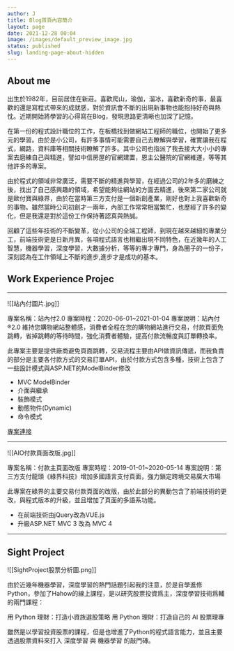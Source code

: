 ```yaml
---
author: J
title: Blog首頁內容簡介
layout: page
date: 2021-12-28 00:04
image: /images/default_preview_image.jpg
status: published
slug: landing-page-about-hidden
---
```



## About me

出生於1982年，目前居住在新莊。喜歡爬山，瑜伽，溜冰，喜歡新奇的事，最喜歡的還是寫程式帶來的成就感，對於資訊會不斷的出現新事物也能抱持好奇與熱忱。近期開始將學習的心得寫在Blog，發現思路更清晰也加深了記憶。

在第一份的程式設計職位的工作，在板橋找到做網站工程師的職位，也開始了更多元的學習。由於是小公司，有許多事情可能需要自己去瞭解與學習，確實讓我在程式，網路，資料庫等相關技術瞭解了許多。其中公司也指派了我去接大大小小的專案去磨練自己與精進，譬如中信房屋的官網建置，恩主公醫院的官網維運，等等其他許多的專案。

由於程式的領域非常廣泛，需要不斷的精進與學習，在經過公司的2年多的磨練之後，找出了自己感興趣的領域，希望能夠往網站的方面去精進，後來第二家公司就是歐付寶與綠界，由於在當時第三方支付是一個新創產業，剛好也對上我喜歡新奇的事物。雖然當時公司初創才一兩年，內部工作常常相當繁忙，也歷經了許多的變化，但是我還是對於這份工作保持著認真與熱誠。

回顧了這些年技術的不斷變革，從小公司的全端工程師，到現在越來越細的專業分工，前端技術更是日新月異，各項程式語言也相繼出現不同特色，在近幾年的人工智慧，機器學習，深度學習，大數據分析，等等的專才專門，身為圈子的一份子，深刻認為在工作領域上不斷的進步,進步才是成功的基本。

 

##  Work Experience Projec

---

![[站內付圖片.jpg]]

專案名稱：站內付2.0
專案時程：2020-06-01~2021-01-04
專案說明：站內付®2.0 維持您購物網站整體感，消費者全程在您的購物網站進行交易，付款頁面免跳轉，省掉跳轉的等待時間，強化消費者體驗，提高付款流暢度與訂單轉換率。

此專案主要是提供廠商避免頁面跳轉，交易流程主要由API做資訊傳遞，而我負責的部分是主要各付款方式的交易訂單API，由於付款方式包含多種，技術上包含了一些設計模式與ASP.NET的ModelBinder修改

- MVC ModelBinder
- 介面與繼承
- 裝飾模式
- 動態物件(Dynamic)
-  命令模式


[專案連接](https://www.ecpay.com.tw/Activities/inpay2)

---


![[AIO付款頁面改版.jpg]]

專案名稱：付款主頁面改版
專案時程：2019-01-01~2020-05-14
專案說明：第三方支付龍頭《綠界科技》增加多國語言支付頁面，強力鎖定跨境交易廣大市場

此專案在綠界的主要交易付款頁面的改版，由於此部分的異動包含了前端技術的更改，與程式版本的升級，並且增加了頁面的多語系功能。

-  在前端技術由jQuery改為VUE.js
-  升級ASP.NET MVC 3 改為 MVC 4

---

##  Sight Project

![[SightProject股票分析圖.png]]


由於近幾年機器學習，深度學習的熱門話題引起我的注意，於是自學進修Python，參加了Hahow的線上課程，是以研究股票投資爲主，深度學習技術爲輔的兩門課程：

用 Python 理財：打造小資族選股策略
用 Python 理財：打造自己的 AI 股票理專

雖然是以學習投資股票的課程，但是也增進了Python的程式語言能力，並且主要透過股票資料來打入 深度學習 與 機器學習 的敲門磚。